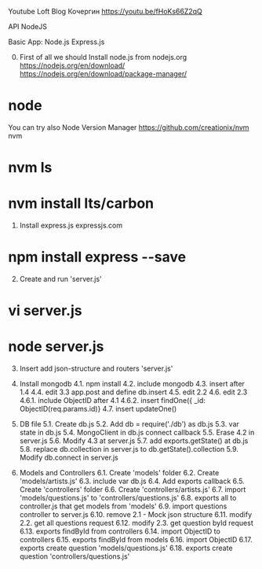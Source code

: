 Youtube
Loft Blog
Кочергин
https://youtu.be/fHoKs66Z2qQ

API NodeJS

Basic App: Node.js Express.js

0. First of all we should 
Install node.js from nodejs.org
https://nodejs.org/en/download/
https://nodejs.org/en/download/package-manager/
# node

You can try also Node Version Manager
https://github.com/creationix/nvm
nvm
# nvm ls
# nvm install lts/carbon

1. Install express.js
expressjs.com
# npm install express --save

2. Create and run 'server.js'
# vi server.js
# node server.js

3. Insert add json-structure and routers 'server.js'

4. Install mongodb
4.1. npm install
4.2. include mongodb
4.3. insert after 1.4 
4.4. edit 3.3 app.post and define db.insert
4.5. edit 2.2
4.6. edit 2.3
4.6.1. include ObjectID after 4.1
4.6.2. insert findOne({ _id: ObjectID(req.params.id)}
4.7. insert updateOne()

5. DB file
5.1. Create db.js
5.2. Add db = require('./db') as db.js
5.3. var state in db.js
5.4. MongoClient in db.js connect callback
5.5. Erase 4.2 in server.js
5.6. Modify 4.3 at server.js
5.7. add exports.getState() at db.js
5.8. replace db.collection in server.js to db.getState().collection
5.9. Modify db.connect in server.js

6. Models and Controllers
6.1. Create 'models' folder
6.2. Create 'models/artists.js'
6.3. include var db.js
6.4. Add exports callback
6.5. Create 'controllers' folder
6.6. Create 'controllers/artists.js'
6.7. import 'models/questions.js' to 'controllers/questions.js'
6.8. exports all to controller.js that get models from 'models' 
6.9. import questions controller to server.js
6.10. remove 2.1 - Mock json structure
6.11. modify 2.2. get all questions request
6.12. modify 2.3. get question byId request
6.13. exports findById from controllers
6.14. import ObjectID to controllers
6.15. exports findById from models
6.16. import ObjectID
6.17. exports create question 'models/questions.js'
6.18. exports create question 'controllers/questions.js'

